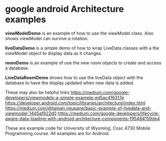 google android Architecture examples
===========

<b>viewModelDemo</b> is an example of how to use the viewModel class.  Also shows viewModel can survive a rotation.

<b>liveDataDemo</b>  is a simple demo of how to wrap LiveData classes with a the viewModel object to display data as it changes.

<b>roomDemo</b> is an example of use the new room objects to create and access a database.

<b>LiveDataRoomDemo</b> shows how to use the liveData object with the database to have the display updated when new data is added.

These may also be helpful links 
https://medium.com/google-developers/viewmodels-a-simple-example-ed5ac416317e
https://developer.android.com/topic/libraries/architecture/index.html 
https://medium.com/@taman.neupane/basic-example-of-livedata-and-viewmodel-14d5af922d0 
https://medium.com/google-developers/lifecycle-aware-data-loading-with-android-architecture-components-f95484159de4

These are example code for University of Wyoming, Cosc 4730 Mobile Programming course.
All examples are for Android.
